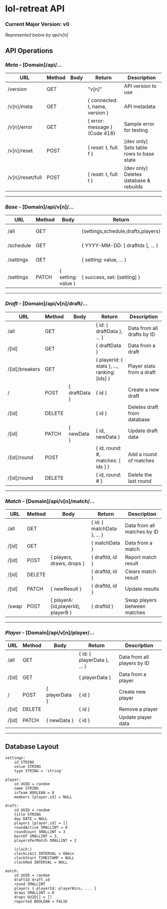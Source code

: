 # lol-retreat API

### Current Major Version: v0
_Represented below by api/v[n]_



## API Operations

### _Meta_ -  [Domain]/api/...

| URL | Method | Body | Return | Description |
|------|------|------|------|------|
|/version|GET| |"v[n]"|API version to use|
|/v[n]/meta|GET| |{ connected: t, name, version }|API metadata|
|/v[n]/error|GET| |{ error: message } (Code 418)|Sample error for testing|
|/v[n]/reset|POST| |{ reset: t, full: f }|[dev only] Sets table rows to base state|
|/v[n]/reset/full|POST| |{ reset: t, full: t }|[dev only] Deletes database & rebuilds|

---

### _Base_ - [Domain]/api/v[n]/...

| URL | Method | Body | Return | Description |
|------|------|------|------|------|
|/all|GET| |{settings,schedule,drafts,players}|All objects in DB|
|/schedule|GET| |{ YYYY-MM-DD: [ draftIds ], ... }|All draftIds by date|
|/settings|GET| |{ setting: value, ... }|All stored settings|
|/settings|PATCH|{ setting: value }|{ success, set: [setting] }|Update setting(s)|

---

### _Draft_ - [Domain]/api/v[n]/draft/...

| URL | Method | Body | Return | Description |
|------|------|------|------|------|
|/all|GET| |{ id: { draftData }, ... }|Data from all drafts by ID|
|/[id]|GET| |{ draftData }|Data from a draft|
|/[id]/breakers|GET| |{ playerId: { stats }, ..., ranking: [ids] }|Player stats from a draft|
|/|POST|{ draftData }|{ id }|Create a new draft|
|/[id]|DELETE| |{ id }|Deletes draft from database|
|/[id]|PATCH|{ newData }|{ id, newData }|Update draft data|
|/[id]/round|POST| |{ id, round: #, matches: [ ids ] }|Add a round of matches|
|/[id]/round|DELETE| |{ id, round: # }|Delete the last round|

---

### _Match_ - [Domain]/api/v[n]/match/...

| URL | Method | Body | Return | Description |
|------|------|------|------|------|
|/all|GET| |{ id: { matchData }, ... }|Data from all matches by ID|
|/[id]|GET| |{ matchData }|Data from a match|
|/[id]|POST|{ players, draws, drops }|{ draftId, id }|Report match result|
|/[id]|DELETE| |{ draftId, id }|Clears match result|
|/[id]|PATCH|{ newResult }|{ draftId, id }|Update results|
|/swap|POST|{ playerA: {id,playerId}, playerB } |{ draftId }|Swap players between matches|

---

### _Player_ -  [Domain]/api/v[n]/player/...

| URL | Method | Body | Return | Description |
|------|------|------|------|------|
|/all|GET| |{ id: { playerData }, ... }|Data from all players by ID|
|/[id]|GET| |{ playerData }|Data from a player|
|/|POST|{ playerData }|{ id }|Create new player|
|/[id]|DELETE| |{ id }|Remove a player|
|/[id]|PATCH|{ newData }|{ id }|Update player data|

---


## Database Layout

```
settings:
	id STRING
	value STRING
	type STRING = 'string'

player:
	id UUID = random
	name STRING
	isTeam BOOLEAN = 0
	members [player.id] = NULL

draft:
	id UUID = random
	title STRING
	day DATE = NULL
	players [player.id] = []
	roundActive SMALLINT = 0
	roundCount SMALLINT = 3
	bestOf SMALLINT = 3,
	playersPerMatch SMALLINT = 2
	
	(clock:)
	clockLimit INTERVAL = 60min
	clockStart TIMESTAMP = NULL
	clockMod INTERVAL = NULL

match:
	id UUID = random
	draftId draft.id
	round SMALLINT
	players { playerId: playerWins, ... }
	draws SMALLINT = 0
	drops UUID[] = []
	reported BOOLEAN = FALSE
```